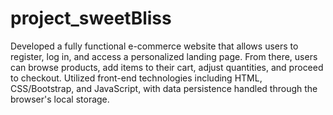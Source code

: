# project_sweetBliss
Developed a fully functional e-commerce website that allows users to register, log in, and access a personalized landing page. From there, users can browse products, add items to their cart, adjust quantities, and proceed to checkout.
Utilized front-end technologies including HTML, CSS/Bootstrap, and JavaScript, with data persistence handled through the browser's local storage.

